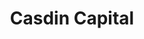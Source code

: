 ---
layout: firm_page
title: "Casdin Capital"
id: "casdincapital.com"
permalink: "/casdincapitalcasdincapital.com/"
website: "https://casdincapital.com"
offices: "New York (United States)"
investment_stages: "Series A, Series B, Series C"
portfolio_companies: "23andMe, 4D Molecular Therapeutics, 908 devices, A2 Biotherapeutics, AbSci, Adaptive Biotechnologies, Affinia, Alector, Aledade, AmplifyBio"
portfolio_link: ""
investment_markets: "Healthcare, Biotechnology, Synthetic Biology, Technology"
founded_year: "2012"
description: "Casdin Capital invests in all aspects of the life sciences revolution, partnering with companies across Healthcare, Biotechnology, Synthetic Biology, and Technology. Their investment strategy focuses on big markets, great ideas, strong teams, and a long-term perspective. They aim to create value and open new opportunities through patience and strong relationships."
linkedin: "https://www.linkedin.com/company/casdin-capital-llc"
twitter: "https://twitter.com/cascapital"
instagram: ""
team_page: "https://casdincapital.com/team/"
investor_type: "Venture Capital"
crunchbase: "https://www.crunchbase.com/organization/casdin-capital"
pitchbook: "https://pitchbook.com/profiles/investor/55285-66"

# SEO Optimization
meta_title: "Casdin Capital - VC Firm - projectstartups.com"
meta_description: "Casdin Capital, Casdin Capital invests in all aspects of the life sciences revolution, partnering with companies across Healthcare, Biotechnology, Synthetic Biology, ..."
meta_keywords: "Casdin Capital, Healthcare, Biotechnology, Synthetic Biology, Technology, VC firm, venture capital, startup investor, projectstartups.com"
canonical_url: "https://vc.projectstartups.com/casdincapitalcasdincapital.com/"
---